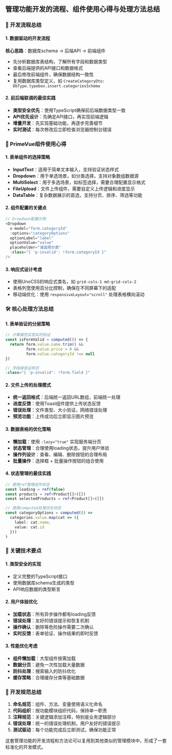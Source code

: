 


          
## 管理功能开发的流程、组件使用心得与处理方法总结

### 🔄 开发流程总结

#### 1. 数据驱动的开发流程
**核心思路**：数据库schema → 后端API → 前端组件
- 先分析数据库表结构，了解所有字段和数据类型
- 查看后端提供的API接口和数据格式
- 最后修改前端组件，确保数据结构一致性
- 复用数据库类型定义，如 `CreateCategoryDto: DbType.typebox.insert.categoriesSchema`

#### 2. 前后端联调的最佳实践
- **类型安全优先**：使用TypeScript确保前后端数据类型一致
- **API优先设计**：先确定API接口，再实现前端逻辑
- **增量开发**：先实现基础功能，再逐步完善细节
- **实时测试**：每次修改后立即检查浏览器控制台错误

### 🧩 PrimeVue组件使用心得

#### 1. 表单组件的选择策略
- **InputText**：适用于简单文本输入，支持验证状态样式
- **Dropdown**：用于单选场景，如分类选择，支持对象数组数据源
- **MultiSelect**：用于多选场景，如标签选择，需要合理配置显示格式
- **FileUpload**：文件上传组件，需要自定义上传逻辑和进度显示
- **DataTable**：复杂数据展示的首选，支持分页、排序、筛选等功能

#### 2. 组件配置的关键点
```typescript
// Dropdown配置示例
<Dropdown 
  v-model="form.categoryId" 
  :options="categoryOptions" 
  optionLabel="label" 
  optionValue="value" 
  placeholder="请选择分类" 
  :class="{ 'p-invalid': !form.categoryId }" 
/>
```

#### 3. 响应式设计考虑
- 使用UnoCSS的响应式类名，如 `grid-cols-1 md:grid-cols-2`
- 表格列宽使用百分比控制，确保在不同屏幕下的适配
- 移动端优化：使用 `responsiveLayout="scroll"` 处理表格横向滚动

### 🛠️ 核心处理方法总结

#### 1. 表单验证的分层策略
```typescript
// 计算属性实现实时验证
const isFormValid = computed(() => {
  return form.value.name.trim() && 
         form.value.price > 0 && 
         form.value.categoryId !== null
})

// 字段级验证样式
:class="{ 'p-invalid': !form.field }"
```

#### 2. 文件上传的处理模式
- **统一返回格式**：后端统一返回URL数组，前端统一处理
- **进度反馈**：使用Toast组件提供上传状态反馈
- **错误处理**：文件类型、大小验证，网络错误处理
- **预览功能**：上传成功后立即显示图片预览

#### 3. 数据表格的优化策略
- **懒加载**：使用 `:lazy="true"` 实现服务端分页
- **状态管理**：合理使用loading状态，提升用户体验
- **操作列设计**：查看、编辑、删除按钮的合理布局
- **批量操作**：选择框 + 批量操作按钮的组合使用

#### 4. 状态管理的最佳实践
```typescript
// 使用ref管理组件状态
const loading = ref(false)
const products = ref<Product[]>([])
const selectedProducts = ref<Product[]>([])

// 使用computed处理派生状态
const categoryOptions = computed(() => 
  categories.value.map(cat => ({
    label: cat.name,
    value: cat.id
  }))
)
```

### 🎯 关键技术要点

#### 1. 类型安全的实现
- 定义完整的TypeScript接口
- 使用数据库schema生成的类型
- API响应数据的类型断言

#### 2. 用户体验优化
- **加载状态**：所有异步操作都有loading反馈
- **错误处理**：友好的错误提示和恢复机制
- **操作确认**：删除等危险操作需要二次确认
- **实时反馈**：表单验证、操作结果的即时反馈

#### 3. 性能优化考虑
- **组件懒加载**：大型组件按需加载
- **数据分页**：避免一次性加载大量数据
- **防抖处理**：搜索输入的防抖优化
- **缓存策略**：合理缓存分类等基础数据

### 📝 开发规范总结

1. **命名规范**：组件、方法、变量使用语义化命名
2. **代码组织**：按功能模块组织代码，保持单一职责
3. **注释规范**：关键逻辑添加注释，特别是业务逻辑部分
4. **错误处理**：统一的错误处理机制，用户友好的错误提示
5. **测试驱动**：每个功能完成后立即测试，确保功能正常

这套管理功能的开发流程和方法论可以复用到其他类似的管理模块中，形成了一套标准化的开发模式。
        